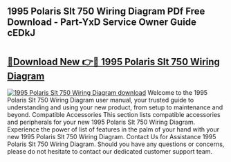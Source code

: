 ## 1995 Polaris Slt 750 Wiring Diagram PDf Free Download - Part-YxD Service Owner Guide cEDkJ

# <h2><a href="http://dfs0cy.blite.top/?on=1995+Polaris+Slt+750+Wiring+Diagram">🔗Download New 👉🔴 1995 Polaris Slt 750 Wiring Diagram</a></h2>

[![1995 Polaris Slt 750 Wiring Diagram download](https://i.imgur.com/lujVjoI.png)](http://dfs0cy.blite.top/?on=1995+Polaris+Slt+750+Wiring+Diagram)
Welcome to the 1995 Polaris Slt 750 Wiring Diagram user manual, your trusted guide to understanding and using your new product, from setup to maintenance and beyond. Compatible Accessories This section lists compatible accessories and peripherals for your new 1995 Polaris Slt 750 Wiring Diagram. Experience the power of list of features in the palm of your hand with your new 1995 Polaris Slt 750 Wiring Diagram. Contact Us for Assistance 1995 Polaris Slt 750 Wiring Diagram. Should you have any questions or concerns, please do not hesitate to contact our dedicated customer support team.
